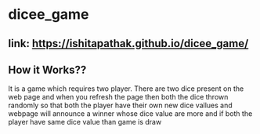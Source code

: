 # dicee_game
## link: https://ishitapathak.github.io/dicee_game/

## How it Works??
It is a game which requires two player. There are two dice present on the web page and when you refresh the page then both the dice thrown randomly so that both the player have their own new dice vallues and webpage will announce a winner whose dice value are more and if both the player have same dice value than game is draw
